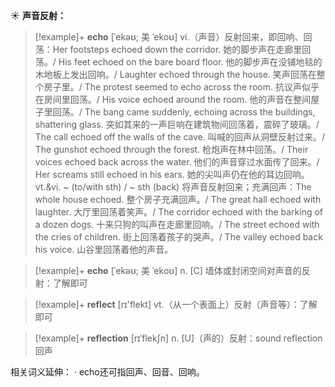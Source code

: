 ☀ <span class="category">**声音反射：**</span>
>[!example]+ <span class="vocabulary">**echo**</span> [ˈekəʊ; 美 ˈekoʊ]
> <span class="definition">vi.（声音）反射回来，即回响、回荡：</span>Her footsteps echoed down the corridor. 她的脚步声在走廊里回荡。/ His feet echoed on the bare board floor. 他的脚步声在没铺地毯的木地板上发出回响。/ Laughter echoed through the house. 笑声回荡在整个房子里。/ The protest seemed to echo across the room. 抗议声似乎在房间里回荡。/ His voice echoed around the room. 他的声音在整间屋子里回荡。/ The bang came suddenly, echoing across the buildings, shattering glass. 突如其来的一声巨响在建筑物间回荡着，震碎了玻璃。/ The call echoed off the walls of the cave. 叫喊的回声从洞壁反射过来。/ The gunshot echoed through the forest. 枪炮声在林中回荡。/ Their voices echoed back across the water. 他们的声音穿过水面传了回来。/ Her screams still echoed in his ears. 她的尖叫声仍在他的耳边回响。<span class="definition">vt.&vi. ~ (to/with sth) / ~ sth (back) 将声音反射回来；充满回声：</span>The whole house echoed. 整个房子充满回声。/ The great hall echoed with laughter. 大厅里回荡着笑声。/ The corridor echoed with the barking of a dozen dogs. 十来只狗的叫声在走廊里回响。/ The street echoed with the cries of children. 街上回荡着孩子的哭声。/ The valley echoed back his voice. 山谷里回荡着他的声音。
           
>[!example]+ <span class="vocabulary">**echo**</span> [ˈekəʊ; 美 ˈekoʊ]
> <span class="definition">n. [C] 墙体或封闭空间对声音的反射：</span>了解即可

>[!example]+ <span class="vocabulary">**reflect**</span> [rɪ'flekt] 
> <span class="definition">vt.（从一个表面上）反射（声音等）：</span>了解即可
           
>[!example]+ <span class="vocabulary">**reflection**</span> [rɪˈflekʃn]
> <span class="definition">n. [U]（声的）反射：</span>sound reflection 回声

相关词义延伸：
· echo还可指回声、回音、回响。